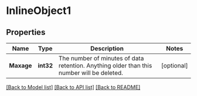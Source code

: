# InlineObject1

## Properties

Name | Type | Description | Notes
------------ | ------------- | ------------- | -------------
**Maxage** | **int32** | The number of minutes of data retention. Anything older than this number will be deleted. | [optional] 

[[Back to Model list]](../README.md#documentation-for-models) [[Back to API list]](../README.md#documentation-for-api-endpoints) [[Back to README]](../README.md)


